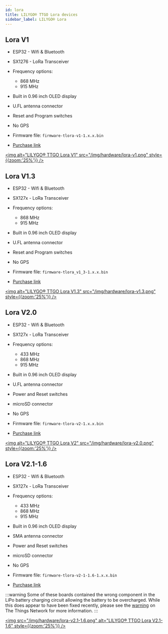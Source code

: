 ```yaml
---
id: lora
title: LILYGO® TTGO Lora devices
sidebar_label: LILYGO® Lora
---
```


## Lora V1

- ESP32 - Wifi & Bluetooth
- SX1276 - LoRa Transceiver
- Frequency options:
  - 868 MHz
  - 915 MHz
- Built in 0.96 inch OLED display
- U.FL antenna connector
- Reset and Program switches
- No GPS

- Firmware file: `firmware-tlora-v1-1.x.x.bin`
- [Purchase link](https://www.aliexpress.com/item/32840238513.html)

[<img alt="LILYGO® TTGO Lora V1" src="/img/hardware/lora-v1.png" style={{zoom:'25%'}} />](/img/hardware/lora-v1.png)

## Lora V1.3

- ESP32 - Wifi & Bluetooth
- SX127x - LoRa Transceiver
- Frequency options:
  - 868 MHz
  - 915 MHz
- Built in 0.96 inch OLED display
- U.FL antenna connector
- Reset and Program switches
- No GPS

- Firmware file: `firmware-tlora_v1_3-1.x.x.bin`
- [Purchase link](https://www.aliexpress.com/item/4000628100802.html)

[<img alt="LILYGO® TTGO Lora V1.3" src="/img/hardware/lora-v1.3.png" style={{zoom:'25%'}} />](/img/hardware/lora-v1.3.png)

## Lora V2.0

- ESP32 - Wifi & Bluetooth
- SX127x - LoRa Transceiver
- Frequency options:
  - 433 MHz
  - 868 MHz
  - 915 MHz
- Built in 0.96 inch OLED display
- U.FL antenna connector
- Power and Reset switches
- microSD connector
- No GPS

- Firmware file: `firmware-tlora-v2-1.x.x.bin`
- [Purchase link](https://www.aliexpress.com/item/32846302183.html)

[<img alt="LILYGO® TTGO Lora V2" src="/img/hardware/lora-v2.0.png" style={{zoom:'25%'}} />](/img/hardware/lora-v2.0.png)

## Lora V2.1-1.6

- ESP32 - Wifi & Bluetooth
- SX127x - LoRa Transceiver
- Frequency options:
  - 433 MHz
  - 868 MHz
  - 915 MHz
- Built in 0.96 inch OLED display
- SMA antenna connector
- Power and Reset switches
- microSD connector
- No GPS

- Firmware file: `firmware-tlora-v2-1-1.6-1.x.x.bin`
- [Purchase link](https://www.aliexpress.com/item/32915894264.html)

:::warning
Some of these boards contained the wrong component in the LiPo battery charging circuit allowing the battery to be overcharged. While this does appear to have been fixed recently, please see the [warning](https://www.thethingsnetwork.org/community/berlin/post/warning-attention-users-of-ttgo21-v16-boards-labeled-t3_v16-on-pcb-battery-exploded-and-got-on-fire) on The Things Network for more information.
:::

[<img src="/img/hardware/lora-v2.1-1.6.png" alt="LILYGO® TTGO Lora V2.1-1.6" style={{zoom:'25%'}} />](/img/hardware/lora-v2.1-1.6.png)
